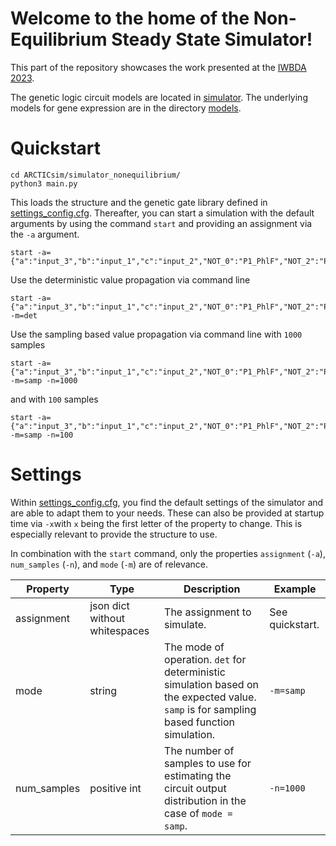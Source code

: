 # Welcome to the home of the Non-Equilibrium Steady State Simulator!
This part of the repository showcases the work presented at the [IWBDA 2023](https://www.iwbdaconf.org/2023/).

The genetic logic circuit models are located in [simulator](ARCTICsim/simulator_nonequilibrium/simulator). The underlying models for gene expression are in the directory [models](ARCTICsim/simulator_nonequilibrium/simulator).

# Quickstart

    cd ARCTICsim/simulator_nonequilibrium/
    python3 main.py

This loads the structure and the genetic gate library defined in [settings_config.cfg](ARCTICsim/simulator_nonequilibrium/settings_config.cfg).
Thereafter, you can start a simulation with the default arguments by using the command `start` and providing an assignment via the `-a` argument.

    start -a={"a":"input_3","b":"input_1","c":"input_2","NOT_0":"P1_PhlF","NOT_2":"P1_IcaR","NOT_4":"P1_PsrA","NOR2_1":"P1_QacR","NOR2_3":"P1_HKCI","O":"output_1"}

Use the deterministic value propagation via command line

    start -a={"a":"input_3","b":"input_1","c":"input_2","NOT_0":"P1_PhlF","NOT_2":"P1_IcaR","NOT_4":"P1_PsrA","NOR2_1":"P1_QacR","NOR2_3":"P1_HKCI","O":"output_1"} -m=det

Use the sampling based value propagation via command line with `1000` samples

    start -a={"a":"input_3","b":"input_1","c":"input_2","NOT_0":"P1_PhlF","NOT_2":"P1_IcaR","NOT_4":"P1_PsrA","NOR2_1":"P1_QacR","NOR2_3":"P1_HKCI","O":"output_1"} -m=samp -n=1000

and with `100` samples

    start -a={"a":"input_3","b":"input_1","c":"input_2","NOT_0":"P1_PhlF","NOT_2":"P1_IcaR","NOT_4":"P1_PsrA","NOR2_1":"P1_QacR","NOR2_3":"P1_HKCI","O":"output_1"} -m=samp -n=100

# Settings
Within [settings_config.cfg](ARCTICsim/simulator_nonequilibrium/settings_config.cfg), you find the default settings of the simulator and are able to adapt them to your needs.
These can also be provided at startup time via `-x`with `x` being the first letter of the property to change.
This is especially relevant to provide the structure to use.

In combination with the `start` command, only the properties `assignment` (`-a`), `num_samples` (`-n`), and `mode` (`-m`) are of relevance.


| Property    | Type                          | Description                                                                                                                              | Example        |
|-------------|-------------------------------|------------------------------------------------------------------------------------------------------------------------------------------|----------------|
| assignment  | json dict without whitespaces | The assignment to simulate.                                                                                                              | See quickstart. |
| mode        | string                        | The mode of operation. `det` for deterministic simulation based on the expected value. `samp` is for sampling based function simulation. | `-m=samp`      |
| num_samples | positive int                  | The number of samples to use for estimating the circuit output distribution in the case of `mode = samp`.                                | `-n=1000`       |